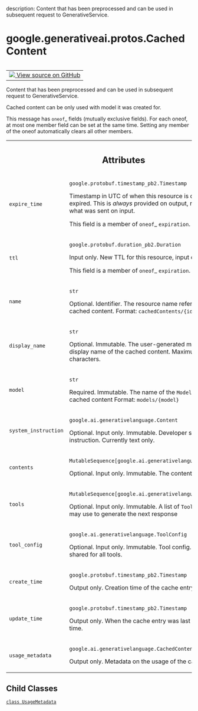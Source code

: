 description: Content that has been preprocessed and can be used in subsequent request to GenerativeService.

<div itemscope itemtype="http://developers.google.com/ReferenceObject">
<meta itemprop="name" content="google.generativeai.protos.CachedContent" />
<meta itemprop="path" content="Stable" />
<meta itemprop="property" content="UsageMetadata"/>
</div>

# google.generativeai.protos.CachedContent

<!-- Insert buttons and diff -->

<table class="tfo-notebook-buttons tfo-api nocontent" align="left">
<td>
  <a target="_blank" href="https://github.com/googleapis/google-cloud-python/tree/main/packages/google-ai-generativelanguage/google/ai/generativelanguage_v1beta/types/cached_content.py#L34-L179">
    <img src="https://www.tensorflow.org/images/GitHub-Mark-32px.png" />
    View source on GitHub
  </a>
</td>
</table>



Content that has been preprocessed and can be used in subsequent request to GenerativeService.

<!-- Placeholder for "Used in" -->

Cached content can be only used with model it was created for.

This message has `oneof`_ fields (mutually exclusive fields).
For each oneof, at most one member field can be set at the same time.
Setting any member of the oneof automatically clears all other
members.




<!-- Tabular view -->
 <table class="responsive fixed orange">
<colgroup><col width="214px"><col></colgroup>
<tr><th colspan="2"><h2 class="add-link">Attributes</h2></th></tr>

<tr>
<td>

`expire_time`<a id="expire_time"></a>

</td>
<td>

`google.protobuf.timestamp_pb2.Timestamp`

Timestamp in UTC of when this resource is considered
expired. This is *always* provided on output, regardless of
what was sent on input.

This field is a member of `oneof`_ ``expiration``.

</td>
</tr><tr>
<td>

`ttl`<a id="ttl"></a>

</td>
<td>

`google.protobuf.duration_pb2.Duration`

Input only. New TTL for this resource, input
only.

This field is a member of `oneof`_ ``expiration``.

</td>
</tr><tr>
<td>

`name`<a id="name"></a>

</td>
<td>

`str`

Optional. Identifier. The resource name referring to the
cached content. Format: ``cachedContents/{id}``


</td>
</tr><tr>
<td>

`display_name`<a id="display_name"></a>

</td>
<td>

`str`

Optional. Immutable. The user-generated
meaningful display name of the cached content.
Maximum 128 Unicode characters.


</td>
</tr><tr>
<td>

`model`<a id="model"></a>

</td>
<td>

`str`

Required. Immutable. The name of the ``Model`` to use for
cached content Format: ``models/{model}``


</td>
</tr><tr>
<td>

`system_instruction`<a id="system_instruction"></a>

</td>
<td>

`google.ai.generativelanguage.Content`

Optional. Input only. Immutable. Developer
set system instruction. Currently text only.


</td>
</tr><tr>
<td>

`contents`<a id="contents"></a>

</td>
<td>

`MutableSequence[google.ai.generativelanguage.Content]`

Optional. Input only. Immutable. The content
to cache.

</td>
</tr><tr>
<td>

`tools`<a id="tools"></a>

</td>
<td>

`MutableSequence[google.ai.generativelanguage.Tool]`

Optional. Input only. Immutable. A list of ``Tools`` the
model may use to generate the next response

</td>
</tr><tr>
<td>

`tool_config`<a id="tool_config"></a>

</td>
<td>

`google.ai.generativelanguage.ToolConfig`

Optional. Input only. Immutable. Tool config.
This config is shared for all tools.


</td>
</tr><tr>
<td>

`create_time`<a id="create_time"></a>

</td>
<td>

`google.protobuf.timestamp_pb2.Timestamp`

Output only. Creation time of the cache
entry.

</td>
</tr><tr>
<td>

`update_time`<a id="update_time"></a>

</td>
<td>

`google.protobuf.timestamp_pb2.Timestamp`

Output only. When the cache entry was last
updated in UTC time.

</td>
</tr><tr>
<td>

`usage_metadata`<a id="usage_metadata"></a>

</td>
<td>

`google.ai.generativelanguage.CachedContent.UsageMetadata`

Output only. Metadata on the usage of the
cached content.

</td>
</tr>
</table>



## Child Classes
[`class UsageMetadata`](../../../google/generativeai/protos/CachedContent/UsageMetadata.md)

